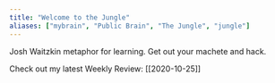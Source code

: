 ```yaml
---
title: "Welcome to the Jungle"
aliases: ["mybrain", "Public Brain", "The Jungle", "jungle"]
---
```


Josh Waitzkin metaphor for learning. 
Get out your machete and hack. 

Check out my latest Weekly Review: [[2020-10-25]]